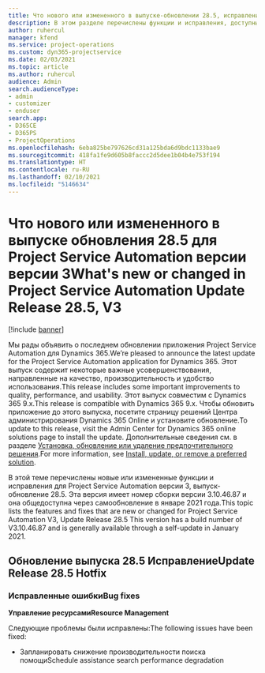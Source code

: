 ```yaml
---
title: Что нового или измененного в выпуске-обновлении 28.5, исправление, Project Service Automation, исправление версии 3
description: В этом разделе перечислены функции и исправления, доступные в выпуске-обновлении 28.5 для Project Service Automation исправление версии 3.
author: ruhercul
manager: kfend
ms.service: project-operations
ms.custom: dyn365-projectservice
ms.date: 02/03/2021
ms.topic: article
ms.author: ruhercul
audience: Admin
search.audienceType:
- admin
- customizer
- enduser
search.app:
- D365CE
- D365PS
- ProjectOperations
ms.openlocfilehash: 6eba825be797626cd31a125bda6d9bdc1133bae9
ms.sourcegitcommit: 418fa1fe9d605b8faccc2d5dee1b04b4e753f194
ms.translationtype: HT
ms.contentlocale: ru-RU
ms.lasthandoff: 02/10/2021
ms.locfileid: "5146634"
---
```

# <a name="whats-new-or-changed-in-project-service-automation-update-release-285-v3"></a><span data-ttu-id="8f965-103">Что нового или измененного в выпуске обновления 28.5 для Project Service Automation версии версии 3</span><span class="sxs-lookup"><span data-stu-id="8f965-103">What's new or changed in Project Service Automation Update Release 28.5, V3</span></span>

[!include [banner](../includes/psa-now-project-operations.md)]

<span data-ttu-id="8f965-104">Мы рады объявить о последнем обновлении приложения Project Service Automation для Dynamics 365.</span><span class="sxs-lookup"><span data-stu-id="8f965-104">We’re pleased to announce the latest update for the Project Service Automation application for Dynamics 365.</span></span> <span data-ttu-id="8f965-105">Этот выпуск содержит некоторые важные усовершенствования, направленные на качество, производительность и удобство использования.</span><span class="sxs-lookup"><span data-stu-id="8f965-105">This release includes some important improvements to quality, performance, and usability.</span></span> <span data-ttu-id="8f965-106">Этот выпуск совместим с Dynamics 365 9.x.</span><span class="sxs-lookup"><span data-stu-id="8f965-106">This release is compatible with Dynamics 365 9.x.</span></span> <span data-ttu-id="8f965-107">Чтобы обновить приложение до этого выпуска, посетите страницу решений Центра администрирования Dynamics 365 Online и установите обновление.</span><span class="sxs-lookup"><span data-stu-id="8f965-107">To update to this release, visit the Admin Center for Dynamics 365 online solutions page to install the update.</span></span> <span data-ttu-id="8f965-108">Дополнительные сведения см. в разделе [Установка, обновление или удаление предпочтительного решения](https://docs.microsoft.com/power-platform/admin/install-remove-preferred-solution).</span><span class="sxs-lookup"><span data-stu-id="8f965-108">For more information, see [Install, update, or remove a preferred solution](https://docs.microsoft.com/power-platform/admin/install-remove-preferred-solution).</span></span>

<span data-ttu-id="8f965-109">В этой теме перечислены новые или измененные функции и исправления для Project Service Automation версии 3, выпуск-обновление 28.5. Эта версия имеет номер сборки версии 3.10.46.87 и она общедоступна через самообновление в январе 2021 года.</span><span class="sxs-lookup"><span data-stu-id="8f965-109">This topic lists the features and fixes that are new or changed for Project Service Automation V3, Update Release 28.5 This version has a build number of V3.10.46.87 and is generally available through a self-update in January 2021.</span></span>

## <a name="update-release-285-hotfix"></a><span data-ttu-id="8f965-110">Обновление выпуска 28.5 Исправление</span><span class="sxs-lookup"><span data-stu-id="8f965-110">Update Release 28.5 Hotfix</span></span>

### <a name="bug-fixes"></a><span data-ttu-id="8f965-111">Исправленные ошибки</span><span class="sxs-lookup"><span data-stu-id="8f965-111">Bug fixes</span></span>

<span data-ttu-id="8f965-112">**Управление ресурсами**</span><span class="sxs-lookup"><span data-stu-id="8f965-112">**Resource Management**</span></span>

<span data-ttu-id="8f965-113">Следующие проблемы были исправлены:</span><span class="sxs-lookup"><span data-stu-id="8f965-113">The following issues have been fixed:</span></span>

- <span data-ttu-id="8f965-114">Запланировать снижение производительности поиска помощи</span><span class="sxs-lookup"><span data-stu-id="8f965-114">Schedule assistance search performance degradation</span></span>

